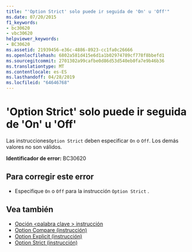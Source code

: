 ```yaml
---
title: "'Option Strict' solo puede ir seguida de 'On' u 'Off'"
ms.date: 07/20/2015
f1_keywords:
- bc30620
- vbc30620
helpviewer_keywords:
- BC30620
ms.assetid: 21939456-e36c-4886-8923-cc1fa0c26666
ms.openlocfilehash: 6802a581d415e6d1a1b02974789cf778f8bbefd1
ms.sourcegitcommit: 2701302a99cafbe0d86d53d540eb0fa7e9b46b36
ms.translationtype: MT
ms.contentlocale: es-ES
ms.lasthandoff: 04/28/2019
ms.locfileid: "64646768"
---
```

# <a name="option-strict-can-be-followed-only-by-on-or-off"></a>'Option Strict' solo puede ir seguida de 'On' u 'Off'
Las instrucciones`Option Strict` deben especificar `On` o `Off`. Los demás valores no son válidos.  
  
 **Identificador de error:** BC30620  
  
## <a name="to-correct-this-error"></a>Para corregir este error  
  
- Especifique `On` o `Off` para la instrucción `Option Strict` .  
  
## <a name="see-also"></a>Vea también

- [Opción \<palabra clave > instrucción](../../visual-basic/language-reference/statements/option-keyword-statement.md)
- [Option Compare (instrucción)](../../visual-basic/language-reference/statements/option-compare-statement.md)
- [Option Explicit (instrucción)](../../visual-basic/language-reference/statements/option-explicit-statement.md)
- [Option Strict (instrucción)](../../visual-basic/language-reference/statements/option-strict-statement.md)
